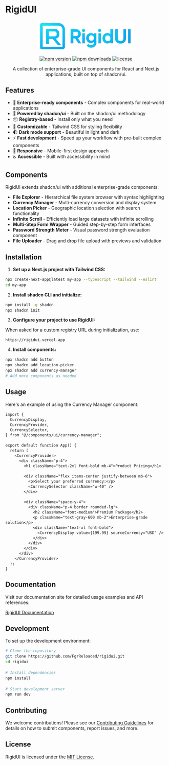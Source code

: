 # RigidUI

<p align="center">
  <img src="/public/logo.png" alt="RigidUI Logo" width="300" />
</p>

<p align="center">
  <a href="https://www.npmjs.com/package/rigidui"><img src="https://img.shields.io/npm/v/rigidui?style=flat&colorA=18181B&colorB=28CF8D" alt="npm version"></a>
  <a href="https://www.npmjs.com/package/rigidui"><img src="https://img.shields.io/npm/dm/rigidui.svg?style=flat&colorA=18181B&colorB=28CF8D" alt="npm downloads"></a>
  <a href="https://github.com/FgrReloaded/rigidui/blob/main/LICENSE"><img src="https://img.shields.io/github/license/FgrReloaded/rigidui?style=flat&colorA=18181B&colorB=28CF8D" alt="license"></a>
</p>

<p align="center">
  A collection of enterprise-grade UI components for React and Next.js applications, built on top of shadcn/ui.
</p>

## Features

- 🧩 **Enterprise-ready components** - Complex components for real-world applications
- 🔌 **Powered by shadcn/ui** - Built on the shadcn/ui methodology
- 📦 **Registry-based** - Install only what you need
- 🎨 **Customizable** - Tailwind CSS for styling flexibility
- 🌓 **Dark mode support** - Beautiful in light and dark
- ⚡ **Fast development** - Speed up your workflow with pre-built complex components
- 📱 **Responsive** - Mobile-first design approach
- ♿ **Accessible** - Built with accessibility in mind

## Components

RigidUI extends shadcn/ui with additional enterprise-grade components:

- **File Explorer** - Hierarchical file system browser with syntax highlighting
- **Currency Manager** - Multi-currency conversion and display system
- **Location Picker** - Geographic location selection with search functionality
- **Infinite Scroll** - Efficiently load large datasets with infinite scrolling
- **Multi-Step Form Wrapper** - Guided step-by-step form interfaces
- **Password Strength Meter** - Visual password strength evaluation component
- **File Uploader** - Drag and drop file upload with previews and validation

## Installation

1. **Set up a Next.js project with Tailwind CSS:**

```bash
npx create-next-app@latest my-app --typescript --tailwind --eslint
cd my-app
```

2. **Install shadcn CLI and initialize:**

```bash
npm install -g shadcn
npx shadcn init
```

3. **Configure your project to use RigidUI:**

When asked for a custom registry URL during initialization, use:

```
https://rigidui.vercel.app
```

4. **Install components:**

```bash
npx shadcn add button
npx shadcn add location-picker
npx shadcn add currency-manager
# Add more components as needed
```

## Usage

Here's an example of using the Currency Manager component:

```tsx
import {
  CurrencyDisplay,
  CurrencyProvider,
  CurrencySelector,
} from "@/components/ui/currency-manager";

export default function App() {
  return (
    <CurrencyProvider>
      <div className="p-4">
        <h1 className="text-2xl font-bold mb-4">Product Pricing</h1>

        <div className="flex items-center justify-between mb-6">
          <p>Select your preferred currency:</p>
          <CurrencySelector className="w-40" />
        </div>

        <div className="space-y-4">
          <div className="p-4 border rounded-lg">
            <h2 className="font-medium">Premium Package</h2>
            <p className="text-gray-600 mb-2">Enterprise-grade solution</p>
            <div className="text-xl font-bold">
              <CurrencyDisplay value={199.99} sourceCurrency="USD" />
            </div>
          </div>
        </div>
      </div>
    </CurrencyProvider>
  );
}
```

## Documentation

Visit our documentation site for detailed usage examples and API references:

[RigidUI Documentation](https://rigidui.vercel.app/docs)

## Development

To set up the development environment:

```bash
# Clone the repository
git clone https://github.com/FgrReloaded/rigidui.git
cd rigidui

# Install dependencies
npm install

# Start development server
npm run dev
```

## Contributing

We welcome contributions! Please see our [Contributing Guidelines](./CONTRIBUTING.md) for details on how to submit components, report issues, and more.

## License

RigidUI is licensed under the [MIT License](./LICENSE).
